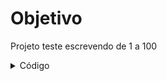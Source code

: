 # Objetivo
Projeto teste escrevendo de 1 a 100

<details>
<summary>Código</summary>

```c
programa
{
	inteiro num
	
	funcao inicio()
	{
		num = 1 //Atribuindo valor inicial da variável num

		enquanto (num <= 100){
			escreva("Número: ", num, "\n")
			num++ //Incremento para aumentar o valor de "num" a cada volta.  
		}
	}
}
```
</details>